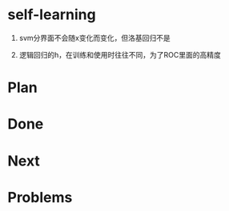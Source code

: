 # self-learning
1. svm分界面不会随x变化而变化，但洛基回归不是

2. 逻辑回归的h，在训练和使用时往往不同，为了ROC里面的高精度

# Plan



# Done



# Next



# Problems
